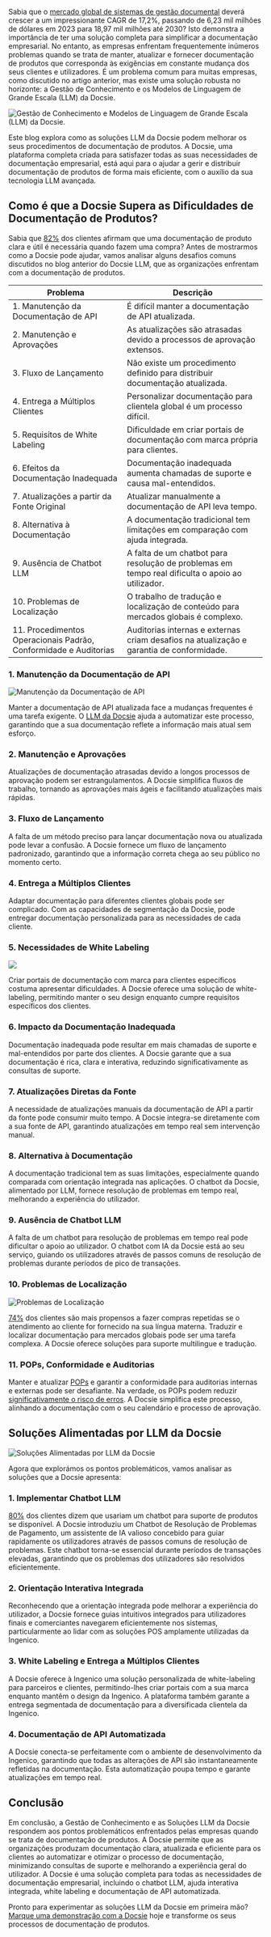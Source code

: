 Sabia que o [mercado global de sistemas de gestão documental](https://www.fortunebusinessinsights.com/document-management-system-market-106615) deverá crescer a um impressionante CAGR de 17,2%, passando de 6,23 mil milhões de dólares em 2023 para 18,97 mil milhões até 2030? Isto demonstra a importância de ter uma solução completa para simplificar a documentação empresarial. No entanto, as empresas enfrentam frequentemente inúmeros problemas quando se trata de manter, atualizar e fornecer documentação de produtos que corresponda às exigências em constante mudança dos seus clientes e utilizadores. É um problema comum para muitas empresas, como discutido no artigo anterior, mas existe uma solução robusta no horizonte: a Gestão de Conhecimento e os Modelos de Linguagem de Grande Escala (LLM) da Docsie.

![Gestão de Conhecimento e Modelos de Linguagem de Grande Escala (LLM) da Docsie.](https://cdn.docsie.io/workspace_PfNzfGj3YfKKtTO4T/doc_QiqgSuNoJpspcExF3/file_EMBUHXfsEYPK4mma4/image4.png)

Este blog explora como as soluções LLM da Docsie podem melhorar os seus procedimentos de documentação de produtos. A Docsie, uma plataforma completa criada para satisfazer todas as suas necessidades de documentação empresarial, está aqui para o ajudar a gerir e distribuir documentação de produtos de forma mais eficiente, com o auxílio da sua tecnologia LLM avançada.

## Como é que a Docsie Supera as Dificuldades de Documentação de Produtos?

Sabia que [82%](https://www.oracle.com/corporate/pressrelease/jeanne-bliss-customer-experience-073019.html) dos clientes afirmam que uma documentação de produto clara e útil é necessária quando fazem uma compra? Antes de mostrarmos como a Docsie pode ajudar, vamos analisar alguns desafios comuns discutidos no blog anterior do Docsie LLM, que as organizações enfrentam com a documentação de produtos.

|Problema|Descrição|
|-|-|
|1. Manutenção da Documentação de API|É difícil manter a documentação de API atualizada.|
|2. Manutenção e Aprovações|As atualizações são atrasadas devido a processos de aprovação extensos.|
|3. Fluxo de Lançamento|Não existe um procedimento definido para distribuir documentação atualizada.|
|4. Entrega a Múltiplos Clientes|Personalizar documentação para clientela global é um processo difícil.|
|5. Requisitos de White Labeling|Dificuldade em criar portais de documentação com marca própria para clientes.|
|6. Efeitos da Documentação Inadequada|Documentação inadequada aumenta chamadas de suporte e causa mal-entendidos.|
|7. Atualizações a partir da Fonte Original|Atualizar manualmente a documentação de API leva tempo.|
|8. Alternativa à Documentação|A documentação tradicional tem limitações em comparação com ajuda integrada.|
|9. Ausência de Chatbot LLM|A falta de um chatbot para resolução de problemas em tempo real dificulta o apoio ao utilizador.|
|10. Problemas de Localização|O trabalho de tradução e localização de conteúdo para mercados globais é complexo.|
|11. Procedimentos Operacionais Padrão, Conformidade e Auditorias|Auditorias internas e externas criam desafios na atualização e garantia de conformidade.|

### 1. Manutenção da Documentação de API

![Manutenção da Documentação de API](https://cdn.docsie.io/workspace_PfNzfGj3YfKKtTO4T/doc_QiqgSuNoJpspcExF3/file_jBoYKvUJc4jNm8vOI/image1.png)

Manter a documentação de API atualizada face a mudanças frequentes é uma tarefa exigente. O [LLM da Docsie](https://www.docsie.io/blog/articles/docsie-s-llm-revolutionizing-ai-knowledge-management-for-retail-customer-service/) ajuda a automatizar este processo, garantindo que a sua documentação reflete a informação mais atual sem esforço.

### 2. Manutenção e Aprovações

Atualizações de documentação atrasadas devido a longos processos de aprovação podem ser estrangulamentos. A Docsie simplifica fluxos de trabalho, tornando as aprovações mais ágeis e facilitando atualizações mais rápidas.

### 3. Fluxo de Lançamento

A falta de um método preciso para lançar documentação nova ou atualizada pode levar a confusão. A Docsie fornece um fluxo de lançamento padronizado, garantindo que a informação correta chega ao seu público no momento certo.

### 4. Entrega a Múltiplos Clientes

Adaptar documentação para diferentes clientes globais pode ser complicado. Com as capacidades de segmentação da Docsie, pode entregar documentação personalizada para as necessidades de cada cliente.

### 5. Necessidades de White Labeling

![](https://cdn.docsie.io/workspace_PfNzfGj3YfKKtTO4T/doc_QiqgSuNoJpspcExF3/file_ywlLt3h9ND5GwNAMB/image3.png)

Criar portais de documentação com marca para clientes específicos costuma apresentar dificuldades. A Docsie oferece uma solução de white-labeling, permitindo manter o seu design enquanto cumpre requisitos específicos dos clientes.

### 6. Impacto da Documentação Inadequada

Documentação inadequada pode resultar em mais chamadas de suporte e mal-entendidos por parte dos clientes. A Docsie garante que a sua documentação é rica, clara e interativa, reduzindo significativamente as consultas de suporte.

### 7. Atualizações Diretas da Fonte

A necessidade de atualizações manuais da documentação de API a partir da fonte pode consumir muito tempo. A Docsie integra-se diretamente com a sua fonte de API, garantindo atualizações em tempo real sem intervenção manual.

### 8. Alternativa à Documentação

A documentação tradicional tem as suas limitações, especialmente quando comparada com orientação integrada nas aplicações. O chatbot da Docsie, alimentado por LLM, fornece resolução de problemas em tempo real, melhorando a experiência do utilizador.

### 9. Ausência de Chatbot LLM

A falta de um chatbot para resolução de problemas em tempo real pode dificultar o apoio ao utilizador. O chatbot com IA da Docsie está ao seu serviço, guiando os utilizadores através de passos comuns de resolução de problemas durante períodos de pico de transações.

### 10. Problemas de Localização

![Problemas de Localização](https://cdn.docsie.io/workspace_PfNzfGj3YfKKtTO4T/doc_QiqgSuNoJpspcExF3/file_92AkM3UbKGNjEtjuT/image5.png)

[74%](https://www.digitalhumans.com/blog/three-reasons-to-offer-multilingual-customer) dos clientes são mais propensos a fazer compras repetidas se o atendimento ao cliente for fornecido na sua língua materna. Traduzir e localizar documentação para mercados globais pode ser uma tarefa complexa. A Docsie oferece soluções para suporte multilingue e tradução.

### 11. POPs, Conformidade e Auditorias

Manter e atualizar [POPs](https://www.docsie.io/blog/articles/creating-effective-sop-guidelines-examples-templates/) e garantir a conformidade para auditorias internas e externas pode ser desafiante. Na verdade, os POPs podem reduzir [significativamente o risco de erros](https://helpjuice.com/blog/standard-operating-procedure). A Docsie simplifica este processo, alinhando a documentação com o seu calendário e processo de aprovação.

## Soluções Alimentadas por LLM da Docsie

![Soluções Alimentadas por LLM da Docsie](https://cdn.docsie.io/workspace_PfNzfGj3YfKKtTO4T/doc_QiqgSuNoJpspcExF3/file_z0IlL2EmucOQpsMD2/image2.png)

Agora que explorámos os pontos problemáticos, vamos analisar as soluções que a Docsie apresenta:

### 1. Implementar Chatbot LLM

[80%](https://uberall.com/en-us/company/press-releases/study-80-of-consumers-report-chatbot-experiences-as-positive-yet-nearly-60-still-lack-strong-enthusiasm-for-the-technology-according-to-new-uberall-study) dos clientes dizem que usariam um chatbot para suporte de produtos se disponível. A Docsie introduziu um Chatbot de Resolução de Problemas de Pagamento, um assistente de IA valioso concebido para guiar rapidamente os utilizadores através de passos comuns de resolução de problemas. Este chatbot torna-se essencial durante períodos de transações elevadas, garantindo que os problemas dos utilizadores são resolvidos eficientemente.

### 2. Orientação Interativa Integrada

Reconhecendo que a orientação integrada pode melhorar a experiência do utilizador, a Docsie fornece guias intuitivos integrados para utilizadores finais e comerciantes navegarem eficientemente nos sistemas, particularmente ao lidar com as soluções POS amplamente utilizadas da Ingenico.

### 3. White Labeling e Entrega a Múltiplos Clientes

A Docsie oferece à Ingenico uma solução personalizada de white-labeling para parceiros e clientes, permitindo-lhes criar portais com a sua marca enquanto mantêm o design da Ingenico. A plataforma também garante a entrega segmentada de documentação para a diversificada clientela da Ingenico.

### 4. Documentação de API Automatizada

A Docsie conecta-se perfeitamente com o ambiente de desenvolvimento da Ingenico, garantindo que todas as alterações de API são instantaneamente refletidas na documentação. Esta automatização poupa tempo e garante atualizações em tempo real.

## Conclusão

Em conclusão, a Gestão de Conhecimento e as Soluções LLM da Docsie respondem aos pontos problemáticos enfrentados pelas empresas quando se trata de documentação de produtos. A Docsie permite que as organizações produzam documentação clara, atualizada e eficiente para os clientes ao automatizar e otimizar o processo de documentação, minimizando consultas de suporte e melhorando a experiência geral do utilizador. A Docsie é uma solução completa para todas as necessidades de documentação empresarial, incluindo o chatbot LLM, ajuda interativa integrada, white labeling e documentação de API automatizada.

Pronto para experimentar as soluções LLM da Docsie em primeira mão? [Marque uma demonstração com a Docsie](https://www.docsie.io/) hoje e transforme os seus processos de documentação de produtos.